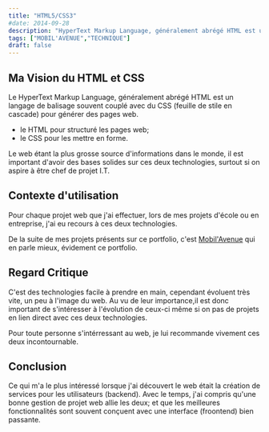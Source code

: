 ```yaml
---
title: "HTML5/CSS3"
#date: 2014-09-28
description: "HyperText Markup Language, généralement abrégé HTML est un langage de balisage souvent couplé avec du CSS (feuille de stile en cascade) pour générer des pages web."
tags: ["MOBIL'AVENUE","TECHNIQUE"]
draft: false
---
```

## Ma Vision du HTML et CSS

Le HyperText Markup Language, généralement abrégé HTML est un langage de balisage souvent couplé avec du CSS (feuille de stile en cascade) pour générer des pages web.

- le HTML pour structuré les pages web;
- le CSS pour les mettre en forme.

Le web étant la plus grosse source d'informations dans le monde, il est important d'avoir des bases solides sur ces deux technologies, surtout si on aspire à être chef de projet I.T.


## Contexte d'utilisation
Pour chaque projet web que j'ai effectuer, lors de mes projets d'école ou en entreprise, j'ai eu recours à ces deux technologies.

De la suite de mes projets présents sur ce portfolio, c'est [Mobil'Avenue](../../projets/mobilavenue) qui en parle mieux, évidement ce portfolio.

## Regard Critique
C'est des technologies facile à prendre en main, cependant évoluent très vite, un peu à l'image du web.
Au vu de leur importance,il est donc important de s'intéresser à l'évolution de ceux-ci même si on pas de projets en lien direct avec ces deux technologies.

Pour toute personne s'intérressant au web, je lui recommande vivement ces deux incontournable.

## Conclusion
Ce qui m'a le plus intéressé lorsque j'ai découvert le web était la création de services pour les utilisateurs (backend). Avec le temps, j'ai compris qu'une bonne gestion de projet web allie les deux; et que les meilleures fonctionnalités sont souvent conçuent avec une interface (froontend) bien passante.
